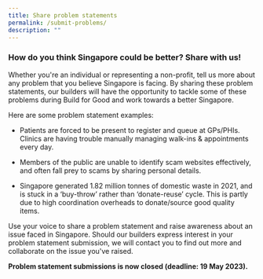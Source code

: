 ```yaml
---
title: Share problem statements
permalink: /submit-problems/
description: ""
---
```

### **How do you think Singapore could be better? Share with us!**

Whether you're an individual or representing a non-profit, tell us more about any problem that you believe Singapore is facing. By sharing these problem statements, our builders will have the opportunity to tackle some of these problems during Build for Good and work towards a better Singapore.

Here are some problem statement examples:

* Patients are forced to be present to register and queue at GPs/PHIs. Clinics are having trouble manually managing walk-ins &amp; appointments every day.

* Members of the public are unable to identify scam websites effectively, and often fall prey to scams by sharing personal details.

* Singapore generated 1.82 million tonnes of domestic waste in 2021, and is stuck in a ‘buy-throw’ rather than ‘donate-reuse’ cycle. This is partly due to high coordination overheads to donate/source good quality items.

Use your voice to share a problem statement and raise awareness about an issue faced in Singapore. Should our builders express interest in your problem statement submission, we will contact you to find out more and collaborate on the issue you've raised. 

**Problem statement submissions is now closed (deadline: 19 May 2023).**